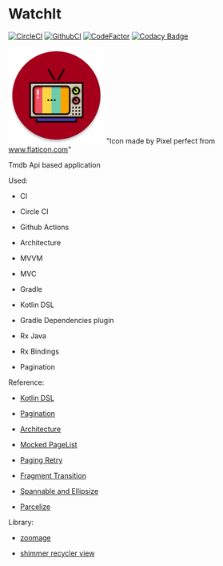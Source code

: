 # WatchIt

[![CircleCI](https://circleci.com/gh/andor201995/WatchIt/tree/master.svg?style=svg&circle-token=20f351f854fb137ee73f7d0795a571201e910e56)](https://circleci.com/gh/andor201995/WatchIt/tree/master)
[![GithubCI](https://github.com/andor201995/WatchIt/workflows/Java%20CI/badge.svg)](https://github.com/andor201995/WatchIt/actions?query=workflow%3A%22Java+CI%22)
[![CodeFactor](https://www.codefactor.io/repository/github/andor201995/watchit/badge)](https://www.codefactor.io/repository/github/andor201995/watchit)
[![Codacy Badge](https://app.codacy.com/project/badge/Grade/d80cb12311d445ea85dd511e79c59cb5)](https://www.codacy.com/manual/andor201995/WatchIt?utm_source=github.com&amp;utm_medium=referral&amp;utm_content=andor201995/WatchIt&amp;utm_campaign=Badge_Grade)

![Application icon](https://github.com/andor201995/WatchIt/blob/master/app/src/main/res/mipmap-xxxhdpi/ic_launcher_watch_it_round.png)
"Icon made by Pixel perfect from www.flaticon.com"

Tmdb Api based application 

Used:

-  CI 
  -   Circle CI
  -   Github Actions

-  Architecture 
  -   MVVM
  -   MVC

-  Gradle
  -   Kotlin DSL
  -   Gradle Dependencies plugin

-  Rx Java
  -   Rx Bindings

-  Pagination

Reference:
  -   [Kotlin DSL](https://proandroiddev.com/gradle-dependency-management-with-kotlin-94eed4df9a28)

  -   [Pagination](https://proandroiddev.com/8-steps-to-implement-paging-library-in-android-d02500f7fffe)

  -   [Architecture](https://www.techyourchance.com/architecture-diagrams-android-applications/)

  -   [Mocked PageList](https://stackoverflow.com/a/52511874/7972699)

  -   [Paging Retry](https://github.com/android/architecture-components-samples/blob/master/PagingWithNetworkSample/app/src/main/java/com/android/example/paging/pagingwithnetwork/reddit/repository/inMemory/byPage/PageKeyedSubredditDataSource.kt)

  -   [Fragment Transition](https://medium.com/@serbelga/shared-elements-in-android-navigation-architecture-component-bc5e7922ecdf)

  -   [Spannable and Ellipsize](https://stackoverflow.com/q/14691511/7972699)

  -   [Parcelize](https://android.jlelse.eu/yet-another-awesome-kotlin-feature-parcelize-5439718ba220)

Library:
  -   [zoomage](https://github.com/jsibbold/zoomage)

  -   [shimmer recycler view](https://android-arsenal.com/details/1/7612)
  
